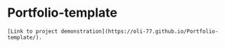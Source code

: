 # Portfolio-template
```
[Link to project demonstration](https://oli-77.github.io/Portfolio-template/).
```
